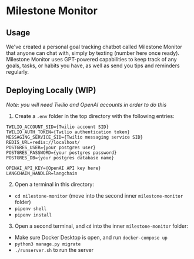 # Milestone Monitor

## Usage
We've created a personal goal tracking chatbot called Milestone Monitor that anyone can chat with, simply by texting (number here once ready). Milestone Monitor uses GPT-powered capabilities to keep track of any goals, tasks, or habits you have, as well as send you tips and reminders regularly.

## Deploying Locally (WIP)
*Note: you will need Twilio and OpenAI accounts in order to do this*

1. Create a `.env` folder in the top directory with the following entries:
```
TWILIO_ACCOUNT_SID={Twilio account SID}
TWILIO_AUTH_TOKEN={Twilio authentication token}
MESSAGING_SERVICE_SID={Twilio messaging service SID}
REDIS_URL=redis://localhost/
POSTGRES_USER={your postgres user}
POSTGRES_PASSWORD={your postgres password}
POSTGRES_DB={your postgres database name}

OPENAI_API_KEY={OpenAI API key here}
LANGCHAIN_HANDLER=langchain
```
2. Open a terminal in this directory:
  - `cd milestone-monitor` (move into the second inner `milestone-monitor` folder)
  - `pipenv shell`
  - `pipenv install`
3. Open a second terminal, and `cd` into the inner `milestone-monitor` folder:
  - Make sure Docker Desktop is open, and run `docker-compose up`
  - `python3 manage.py migrate`
  - `./runserver.sh` to run the server
